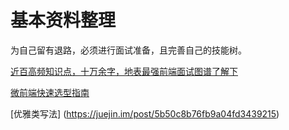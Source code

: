 # 基本资料整理


为自己留有退路，必须进行面试准备，且完善自己的技能树。


[近百高频知识点，十万余字，地表最强前端面试图谱了解下](https://juejin.im/post/5b4a9136f265da0f990d49cb)

[微前端快速选型指南](https://juejin.im/entry/5b511da06fb9a04f9a5cd2c9)

[优雅类写法]
(https://juejin.im/post/5b50c8b76fb9a04fd3439215)